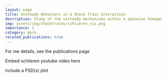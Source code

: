 ```yaml
---
layout: page
title: Unsteady Behaviors in a Shock Train Interaction
description: Study of the unsteady mechanisms within a spanwise homogeneous shock train
img: assets/img/shocktrains/schlieren_vis.png
importance: 1
category: Work
related_publications: true
---
```


For me details, see the publications page

Embed schlieren youtube video here 

include a PSD(x) plot